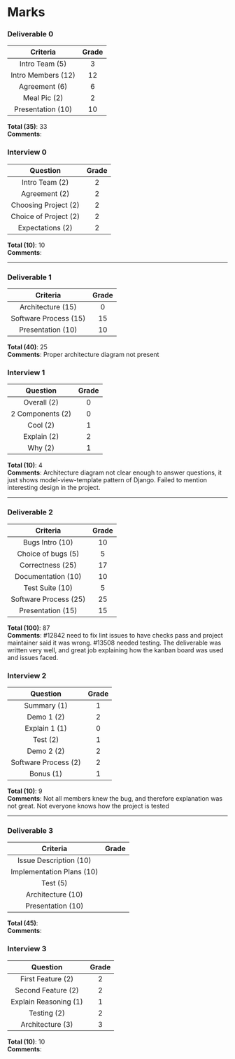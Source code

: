 # Marks

### Deliverable 0

| Criteria | Grade |
| :-------: | :-----: |
| Intro Team (5) | 3 | 
| Intro Members (12) | 12 |  
| Agreement (6) | 6 |  
| Meal Pic (2) | 2 |  
| Presentation (10) | 10 | 

**Total (35)**: 33  
**Comments**:  

### Interview 0

| Question | Grade |
| :-------: | :-----: |
| Intro Team (2) | 2  |
| Agreement (2) | 2 |
| Choosing Project (2) | 2 |  
| Choice of Project (2) | 2 |  
| Expectations (2) | 2 |  

**Total (10)**: 10  
**Comments**:  

----------------

### Deliverable 1

| Criteria | Grade |
| :-------: | :-----: |
| Architecture (15) | 0 |  
| Software Process (15) | 15 |  
| Presentation (10) | 10 |  

**Total (40)**: 25  
**Comments**:  Proper architecture diagram not present  

### Interview 1

| Question | Grade |
| :-------: | :-----: |
| Overall (2) | 0 |  
| 2 Components (2) | 0 |  
| Cool (2) | 1 |  
| Explain (2) | 2 |  
| Why (2) | 1 |  

**Total (10)**: 4  
**Comments**: Architecture diagram not clear enough to answer questions, it just shows model-view-template pattern of Django. Failed to mention interesting design in the project.    

-----------------

### Deliverable 2

| Criteria | Grade |
| :-------: | :-----: |
| Bugs Intro (10) | 10 |  
| Choice of bugs (5) | 5 |  
| Correctness (25) | 17 |  
| Documentation (10) | 10 |
| Test Suite (10) | 5 | 
| Software Process (25) | 25 |
| Presentation (15) | 15 |

**Total (100)**: 87  
**Comments**: #12842 need to fix lint issues to have checks pass and project maintainer said it was wrong. #13508 needed testing. The deliverable was written very well, and great job explaining how the kanban board was used and issues faced.  

### Interview 2

| Question | Grade |
| :-------: | :-----: |
| Summary (1) | 1 |  
| Demo 1 (2) | 2 |  
| Explain 1 (1) | 0 |  
| Test (2) | 1 |  
| Demo 2 (2) | 2 |  
| Software Process (2) | 2 | 
| Bonus (1) | 1 |

**Total (10)**: 9   
**Comments**: Not all members knew the bug, and therefore explanation was not great. Not everyone knows how the project is tested  

-----------------

### Deliverable 3

| Criteria | Grade |
| :-------: | :-----: |
| Issue Description (10) |  |  
| Implementation Plans (10) |  |  
| Test (5) |  |  
| Architecture (10) |  |
| Presentation (10) |  |  

**Total (45)**:   
**Comments**:   

### Interview 3

| Question | Grade |
| :-------: | :-----: |
| First Feature (2) | 2 |  
| Second Feature (2) | 2 |  
| Explain Reasoning (1) | 1 |  
| Testing (2) | 2 |  
| Architecture (3) | 3 |  

**Total (10)**: 10   
**Comments**:   

